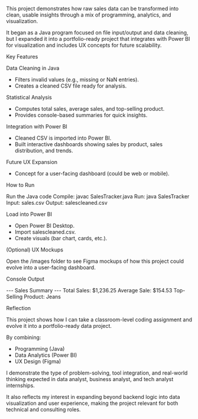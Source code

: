 This project demonstrates how raw sales data can be transformed into clean, usable insights through a mix of programming, analytics, and visualization.

It began as a Java program focused on file input/output and data cleaning, but I expanded it into a portfolio-ready project that integrates with Power BI for visualization and includes UX concepts for future scalability.

Key Features

Data Cleaning in Java
- Filters invalid values (e.g., missing or NaN entries).
- Creates a cleaned CSV file ready for analysis.

Statistical Analysis
- Computes total sales, average sales, and top-selling product.
- Provides console-based summaries for quick insights.

Integration with Power BI

- Cleaned CSV is imported into Power BI.
- Built interactive dashboards showing sales by product, sales distribution, and trends.

Future UX Expansion
- Concept for a user-facing dashboard (could be web or mobile).



How to Run

Run the Java code
Compile: javac SalesTracker.java
Run: java SalesTracker
Input: sales.csv
Output: salescleaned.csv

Load into Power BI
- Open Power BI Desktop.
- Import salescleaned.csv.
- Create visuals (bar chart, cards, etc.).

(Optional) UX Mockups

Open the /images folder to see Figma mockups of how this project could evolve into a user-facing dashboard.

Console Output

--- Sales Summary ---
Total Sales: $1,236.25
Average Sale: $154.53
Top-Selling Product: Jeans

Reflection

This project shows how I can take a classroom-level coding assignment and evolve it into a portfolio-ready data project.

By combining:
- Programming (Java)
- Data Analytics (Power BI)
- UX Design (Figma)

I demonstrate the type of problem-solving, tool integration, and real-world thinking expected in data analyst, business analyst, and tech analyst internships.

It also reflects my interest in expanding beyond backend logic into data visualization and user experience, making the project relevant for both technical and consulting roles.

